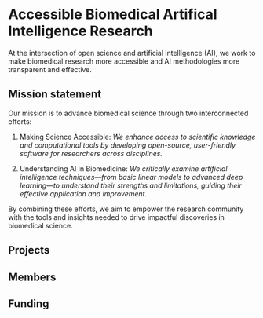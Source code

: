 # Accessible Biomedical Artifical Intelligence Research

At the intersection of open science and artificial intelligence (AI), we work to
make biomedical research more accessible and AI methodologies more transparent
and effective.

## Mission statement

Our mission is to advance biomedical science through two interconnected efforts:

1. Making Science Accessible: *We enhance access to scientific knowledge and
computational tools by developing open-source, user-friendly software for
researchers across disciplines.*

2. Understanding AI in Biomedicine: *We critically examine artificial
intelligence techniques—from basic linear models to advanced deep learning—to
understand their strengths and limitations, guiding their effective application
and improvement.*

By combining these efforts, we aim to empower the research community with the
tools and insights needed to drive impactful discoveries in biomedical science.

## Projects

## Members

## Funding

<!--

**Here are some ideas to get you started:**

🙋‍♀️ A short introduction - what is your organization all about?
🌈 Contribution guidelines - how can the community get involved?
👩‍💻 Useful resources - where can the community find your docs? Is there anything else the community should know?
🍿 Fun facts - what does your team eat for breakfast?
🧙 Remember, you can do mighty things with the power of [Markdown](https://docs.github.com/github/writing-on-github/getting-started-with-writing-and-formatting-on-github/basic-writing-and-formatting-syntax)
-->
